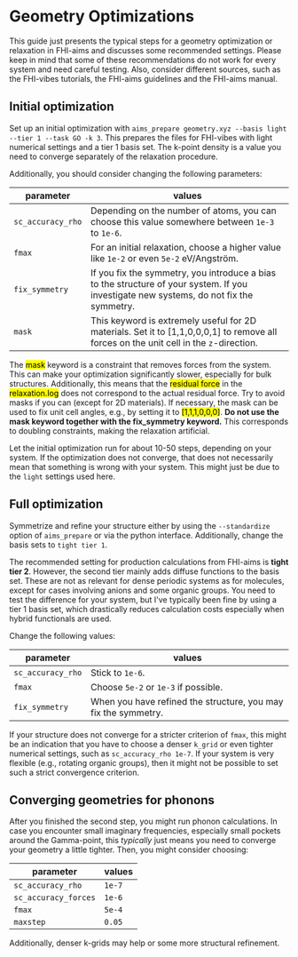 # Geometry Optimizations

This guide just presents the typical steps for a geometry optimization or relaxation in FHI-aims and discusses some recommended settings.
Please keep in mind that some of these recommendations do not work for every system and need careful testing. Also, consider different sources, such as the FHI-vibes tutorials, the FHI-aims guidelines and the FHI-aims manual.

## Initial optimization

Set up an initial optimization with `aims_prepare geometry.xyz --basis light --tier 1 --task GO -k 3`.
This prepares the files for FHI-vibes with light numerical settings and a tier 1 basis set. The k-point density is a value you need to converge separately of the relaxation procedure.

Additionally, you should consider changing the following parameters:

| parameter         | values                                                                                                                                  |
| ----------------- | --------------------------------------------------------------------------------------------------------------------------------------- |
| `sc_accuracy_rho` | Depending on the number of atoms, you can choose this value somewhere between `1e-3` to `1e-6`.                                         |
| `fmax`            | For an initial relaxation, choose a higher value like `1e-2` or even `5e-2` eV/Angström.                                                |
| `fix_symmetry`    | If you fix the symmetry, you introduce a bias to the structure of your system. If you investigate new systems, do not fix the symmetry. |
| `mask`            | This keyword is extremely useful for 2D materials. Set it to [1,1,0,0,0,1] to remove all forces on the unit cell in the `z`-direction.  |


<div class="warning">
The <mark>mask</mark> keyword is a constraint that removes forces from the system.
This can make your optimization significantly slower, especially for bulk structures.
Additionally, this means that the <mark>residual force</mark> in the <mark>relaxation.log</mark> does not correspond to the actual residual force. 
Try to avoid masks if you can (except for 2D materials). If necessary, the mask can be used to fix unit cell angles, e.g., by setting it to <mark>[1,1,1,0,0,0]</mark>.
<b>Do not use the mask keyword together with the fix_symmetry keyword.</b> This corresponds to doubling constraints, making the relaxation artificial.
</div>

Let the initial optimization run for about 10-50 steps, depending on your system. If the optimization does not converge, that does not necessarily mean that something is wrong with your system. This might just be due to the `light` settings used here.

## Full optimization

Symmetrize and refine your structure either by using the `--standardize` option of `aims_prepare` or via the python interface.
Additionally, change the basis sets to `tight tier 1`.

<div class="tip">
The recommended setting for production calculations from FHI-aims is <b>tight tier 2</b>. However, the second tier mainly adds diffuse functions to the basis set. These are not as relevant for dense periodic systems as for molecules, except for cases involving anions and some organic groups. You need to test the difference for your system, but I've typically been fine by using a tier 1 basis set, which drastically reduces calculation costs especially when hybrid functionals are used.
</div>

Change the following values:

| parameter         | values                                                         |
| ----------------- | -------------------------------------------------------------- |
| `sc_accuracy_rho` | Stick to `1e-6`.                                               |
| `fmax`            | Choose `5e-2` or `1e-3` if possible.                           |
| `fix_symmetry`    | When you have refined the structure, you may fix the symmetry. |

If your structure does not converge for a stricter criterion of `fmax`, this might be an indication that you have to choose a denser `k_grid` or even tighter numerical settings, such as `sc_accuracy_rho 1e-7`. If your system is very flexible (e.g., rotating organic groups), then it might not be possible to set such a strict convergence criterion.

## Converging geometries for phonons

After you finished the second step, you might run phonon calculations. In case you encounter small imaginary frequencies, especially small pockets around the Gamma-point, this *typically* just means you need to converge your geometry a little tighter. Then, you might consider choosing:

| parameter            | values |
| -------------------- | ------ |
| `sc_accuracy_rho`    | `1e-7` |
| `sc_accuracy_forces` | `1e-6` |
| `fmax`               | `5e-4` |
| `maxstep`            | `0.05` |

Additionally, denser k-grids may help or some more structural refinement.

